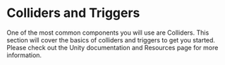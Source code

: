 # Colliders and Triggers

One of the most common components you will use are Colliders. This section will cover the basics of colliders and triggers to get you started. Please check out the Unity documentation and Resources page for more information.



